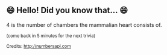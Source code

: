 ## 😄 Hello! Did you know that... 😄
4 is the number of chambers the mammalian heart consists of.

<sup>(come back in 5 minutes for the next trivia)</sup>


<sup>Credits: http://numbersapi.com</sup>
